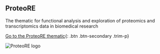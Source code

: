 ProteoRE
--------

<div class="row">
<div class="col-sm-6">

The thematic for functional analysis and exploration of proteomics and transcriptomics data in biomedical research

[Go to the ProteoRE thematic](https://proteore.usegalaxy.fr){: .btn .btn-secondary .trim-p}

</div>
<div class="col-sm-6 img-sizer" style="height: 200px">

![ProteoRE logo](https://ifb-elixirfr.gitlab.io/usegalaxy-fr/welcome/base/images/proteore.png)

</div>
</div>
